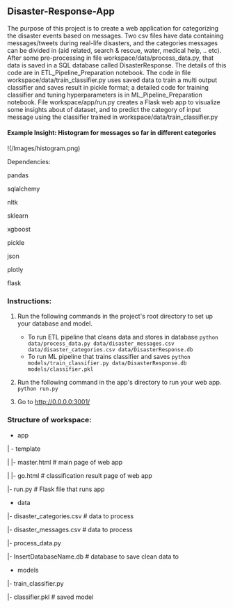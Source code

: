 ## Disaster-Response-App

The purpose of this project is to create a web application for categorizing the disaster events based on messages. Two csv files have data containing messages/tweets during real-life disasters, and the categories messages can be divided in (aid related, search & rescue, water, medical help, .. etc). After some pre-processing in file workspace/data/process_data.py, that data is saved in a SQL database called DisasterResponse. The details of this code are in ETL_Pipeline_Preparation notebook. The code in file workspace/data/train_classifier.py uses saved data to train a multi output classifier and saves result in pickle format; a detailed code for training classifier and tuning hyperparameters is in ML_Pipeline_Preparation notebook. File workspace/app/run.py creates a Flask web app to visualize some insights about of dataset, and to predict the category of input message using the classifier trained in workspace/data/train_classifier.py

#### Example Insight: Histogram for messages so far in different categories

!(/Images/histogram.png)


Dependencies:

pandas

sqlalchemy

nltk

sklearn

xgboost

pickle

json

plotly

flask



### Instructions:
1. Run the following commands in the project's root directory to set up your database and model.

    - To run ETL pipeline that cleans data and stores in database
        `python data/process_data.py data/disaster_messages.csv data/disaster_categories.csv data/DisasterResponse.db`
    - To run ML pipeline that trains classifier and saves
        `python models/train_classifier.py data/DisasterResponse.db models/classifier.pkl`

2. Run the following command in the app's directory to run your web app.
    `python run.py`

3. Go to http://0.0.0.0:3001/

### Structure of workspace:

- app

| - template

| |- master.html  # main page of web app

| |- go.html  # classification result page of web app

|- run.py  # Flask file that runs app

- data

|- disaster_categories.csv  # data to process 

|- disaster_messages.csv  # data to process

|- process_data.py

|- InsertDatabaseName.db   # database to save clean data to

- models

|- train_classifier.py

|- classifier.pkl  # saved model 
